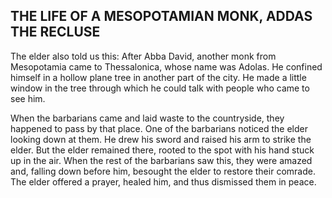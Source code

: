 ## THE LIFE OF A MESOPOTAMIAN MONK, ADDAS THE RECLUSE

The elder also told us this: After Abba David, another monk from Mesopotamia came to Thessalonica, whose name was Adolas. He confined himself in a hollow plane tree in another part of the city. He made a little window in the tree through which he could talk with people who came to see him.

When the barbarians came and laid waste to the countryside, they happened to pass by that place. One of the barbarians noticed the elder looking down at them. He drew his sword and raised his arm to strike the elder. But the elder remained there, rooted to the spot with his hand stuck up in the air. When the rest of the barbarians saw this, they were amazed and, falling down before him, besought the elder to restore their comrade. The elder offered a prayer, healed him, and thus dismissed them in peace.
